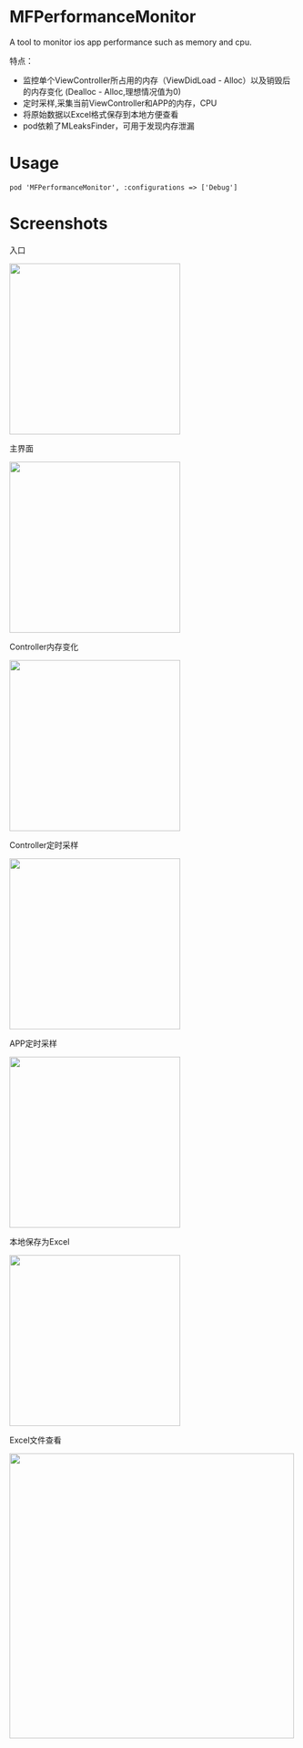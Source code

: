 # MFPerformanceMonitor
A tool to monitor ios app performance such as memory and cpu.

特点：

*	监控单个ViewController所占用的内存（ViewDidLoad - Alloc）以及销毁后的内存变化 (Dealloc - Alloc,理想情况值为0) 
*	定时采样,采集当前ViewController和APP的内存，CPU
*	将原始数据以Excel格式保存到本地方便查看
*	pod依赖了MLeaksFinder，可用于发现内存泄漏

# Usage
```
pod 'MFPerformanceMonitor', :configurations => ['Debug']
```

# Screenshots

入口

<img src="http://vviicc.qiniudn.com/menu@2x.png" width="300">

主界面

<img src="http://vviicc.qiniudn.com/main@2x.png" width="300">

Controller内存变化

<img src="http://vviicc.qiniudn.com/lifecycle@2x.png" width="300">

Controller定时采样

<img src="http://vviicc.qiniudn.com/sampling@2x.png" width="300">

APP定时采样

<img src="http://vviicc.qiniudn.com/app@2x.png" width="300">

本地保存为Excel 

<img src="http://vviicc.qiniudn.com/file@2x.png" width="300">

Excel文件查看 

<img src="http://vviicc.qiniudn.com/excel@2x.png" width="500">
